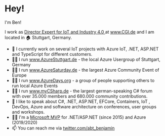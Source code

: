 # Hey!

I'm Ben! 

I work as [Director Expert for IoT and Industry 4.0 ](https://www.linkedin.com/in/benjaminabt) at www.CGI.de and I am located in 🏠 Stuttgart, Germany.

- 🏢 I currently work on several IoT projects with Azure IoT, .NET, ASP.NET and TypeScript for different customers.
- 👨‍🏫 I run www.AzureStuttgart.de - the local Azure Usergroup of Stuttgart, Germany
- 👨‍🏫 I run www.AzureSaturday.de - the largest Azure Community Event of Europe
- 👨‍🏫 I run www.AzureDays.org - a group of people supporting others to run local Azure Events
- 👨‍🏫 I run www.myCSharp.de - the largest german-speaking C# forum with over 35.000 members and 680.000 community contributions.
- 🎤 I like to speak about C#, .NET, ASP.NET, EFCore, Containers, IoT , DevOps, Azure and software architecture on conferences, user groups and workshops.
- 🐱‍🏍 I'm a [Microsoft MVP](https://mvp.microsoft.com/en-us/PublicProfile/5001507) for .NET/ASP.NET (since 2015) and Azure (2019/2020)
- 📫 You can reach me via [twitter.com/abt_benjamin](https://twitter.com/abt_benjamin)

